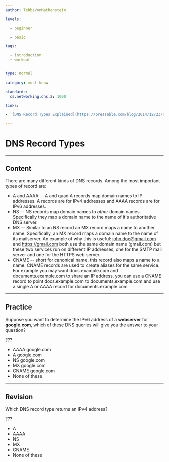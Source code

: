 ```yaml
---
author: TebbaVonMathenstein

levels:

  - beginner

  - basic

tags:

  - introduction
  - workout


type: normal

category: must-know

standards:
  cs.networking.dns.2: 1000

links:

- '[DNS Record Types Explained](https://pressable.com/blog/2014/12/23/dns-record-types-explained/){article}'

---
```

# DNS Record Types
---

## Content

There are many different kinds of DNS records. Among the most important types of record are:

* A and AAAA -- A and quad A records map domain names to IP addresses. A records are for IPv4 addresses and AAAA records are for IPv6 addresses.
* NS -- NS records map domain names to *other* domain names. Specifically they map a domain name to the name of it's authoritative DNS server.
* MX -- Similar to an NS record an MX record maps a name to another name. Specifically, an MX record maps a domain name to the name of its mailserver. An example of why this is useful: john.doe@gmail.com and https://gmail.com both use the same domain name (gmail.com) but these two services run on different IP addresses, one for the SMTP mail server and one for the HTTPS web server.
* CNAME -- short for canonical name, this record also maps a name to a name. CNAME records are used to create aliases for the same service. For example you may want docs.example.com and documents.example.com to share an IP address, you can use a CNAME record to point docs.example.com to documents.example.com and use a single A or AAAA record for documents.example.com

---
## Practice

Suppose you want to determine the IPv6 address of a **webserver** for **google.com**, which of these DNS queries will give you the answer to your question?

???

* AAAA google.com
* A google.com
* NS google.com
* MX google.com
* CNAME google.com
* None of these

---
## Revision

Which DNS record type returns an IPv4 address?

???

* A
* AAAA
* NS
* MX
* CNAME
* None of these
